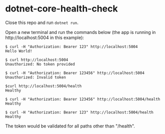 # dotnet-core-health-check

Close this repo and run `dotnet run`.

Open a new terminal and run the commands below (the app is running in http://localhost:5004 in this example):

```
$ curl -H "Authorization: Bearer 123" http://localhost:5004
Hello World!

$ curl http://localhost:5004
Unauthorized: No token provided

$ curl -H "Authorization: Bearer 123456" http://localhost:5004
Unauthorized: Invalid token

$curl http://localhost:5004/health
Healthy

$ curl -H "Authorization: Bearer 123456" http://localhost:5004/health
Healthy

$ curl -H "Authorization: Bearer 123" http://localhost:5004/health
Healthy 
```

The token would be validated for all paths other than "/health".